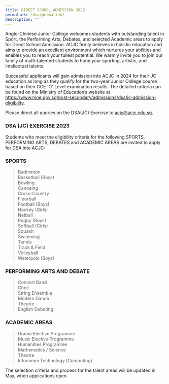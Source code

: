 ```yaml
---
title: DIRECT SCHOOL ADMISSION 2023
permalink: /dsa/permalink/
description: ""
---
```

<p align="”justify”">Anglo-Chinese Junior College welcomes students with outstanding talent in Sport, the Performing Arts, Debates, and selected Academic areas to apply for Direct School Admission. ACJC firmly believes in holistic education and aims to provide an excellent environment which nurtures your abilities and enables you to reach your fullest potential. We warmly invite you to join our family of multi-talented students to hone your sporting, artistic, and intellectual talents.</p>

<p align="”justify”">Successful applicants will gain admission into ACJC in 2024 for their JC education as long as they qualify for the two-year Junior College course based on their GCE 'O' Level
examination results. The detailed criteria can be found on the Ministry of Education’s website at <a target="_blank" href="https://www.moe.gov.sg/post-secondary/admissions/dsa/jc-admission-eligibility">https://www.moe.gov.sg/post-secondary/admissions/dsa/jc-admission-eligibility</a>.</p>

Please direct all queries on the DSA(JC) Exercise to acjc@acjc.edu.sg.

### DSA (JC) EXERCISE 2023
Students who meet the eligibility criteria for the following SPORTS, PERFORMING ARTS, DEBATES and ACADEMIC AREAS are invited to apply for DSA into ACJC:

### SPORTS
<blockquote>
<div>Badminton</div>
<div>Basketball (Boys)</div>
<div>Bowling</div>
<div>Canoeing</div>
<div>Cross-Country</div>
<div>Floorball</div>
	<div>Football (Boys)</div>
<div>Hockey (Girls)</div>
<div>Netball</div>
<div>Rugby (Boys)</div>
<div>Softball (Girls)</div>
<div>Squash</div>
<div>Swimming</div>
<div>Tennis</div>
<div>Track &amp; Field</div>
<div>Volleyball</div>
<div>Waterpolo (Boys)</div>
</blockquote>

### PERFORMING ARTS AND DEBATE
<blockquote>
<div>Concert Band</div>
<div>Choir</div>
<div>String Ensemble</div>
<div>Modern Dance</div>
<div>Theatre</div>
<div>English Debating</div>
</blockquote>


### ACADEMIC AREAS
<blockquote>
<div>Drama Elective Programme</div>
<div>Music Elective Programme</div>
<div>Humanities Programme</div>
<div>Mathematics / Science</div>
<div>Theatre</div>
<div>Infocomm Technology (Computing)</div>
</blockquote>

The selection criteria and process for the talent areas will be updated in May, when applications open.